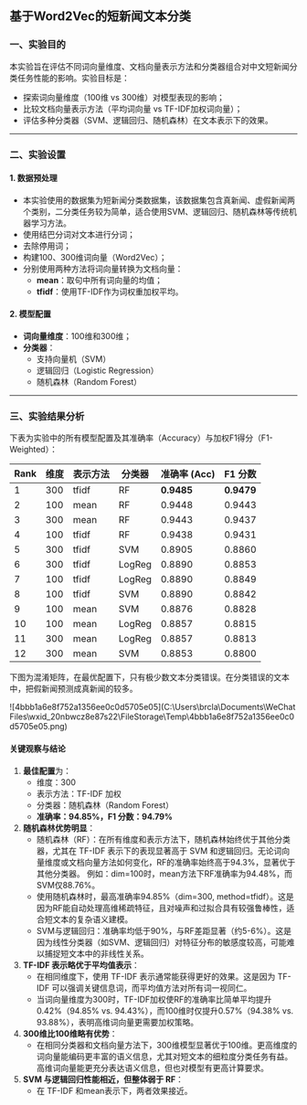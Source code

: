 ## 基于Word2Vec的短新闻文本分类

###  一、实验目的

本实验旨在评估不同词向量维度、文档向量表示方法和分类器组合对中文短新闻分类任务性能的影响。实验目标是：

- 探索词向量维度（100维 vs 300维）对模型表现的影响；
- 比较文档向量表示方法（平均词向量 vs TF-IDF加权词向量）；
- 评估多种分类器（SVM、逻辑回归、随机森林）在文本表示下的效果。

------

### 二、实验设置

#### 1. 数据预处理

- 本实验使用的数据集为短新闻分类数据集，该数据集包含真新闻、虚假新闻两个类别，二分类任务较为简单，适合使用SVM、逻辑回归、随机森林等传统机器学习方法。
- 使用结巴分词对文本进行分词；
- 去除停用词；
- 构建100、300维词向量（Word2Vec）；
- 分别使用两种方法将词向量转换为文档向量：
  - **mean**：取句中所有词向量的均值；
  - **tfidf**：使用TF-IDF作为词权重加权平均。

#### 2. 模型配置

- **词向量维度**：100维和300维；
- **分类器**：
  - 支持向量机（SVM）
  - 逻辑回归（Logistic Regression）
  - 随机森林（Random Forest）

------

### 三、实验结果分析

下表为实验中的所有模型配置及其准确率（Accuracy）与加权F1得分（F1-Weighted）：

| Rank | 维度 | 表示方法 | 分类器 | 准确率 (Acc) | F1 分数    |
| ---- | ---- | -------- | ------ | ------------ | ---------- |
| 1    | 300  | tfidf    | RF     | **0.9485**   | **0.9479** |
| 2    | 100  | mean     | RF     | 0.9448       | 0.9443     |
| 3    | 300  | mean     | RF     | 0.9443       | 0.9437     |
| 4    | 100  | tfidf    | RF     | 0.9438       | 0.9431     |
| 5    | 300  | tfidf    | SVM    | 0.8905       | 0.8860     |
| 6    | 300  | tfidf    | LogReg | 0.8890       | 0.8853     |
| 7    | 100  | tfidf    | LogReg | 0.8890       | 0.8849     |
| 8    | 100  | tfidf    | SVM    | 0.8890       | 0.8842     |
| 9    | 100  | mean     | SVM    | 0.8876       | 0.8828     |
| 10   | 100  | mean     | LogReg | 0.8857       | 0.8815     |
| 11   | 300  | mean     | LogReg | 0.8857       | 0.8813     |
| 12   | 300  | mean     | SVM    | 0.8853       | 0.8800     |

下图为混淆矩阵，在最优配置下，只有极少数文本分类错误。在分类错误的文本中，把假新闻预测成真新闻的较多。

![4bbb1a6e8f752a1356ee0c0d5705e05](C:\Users\brcla\Documents\WeChat Files\wxid_20nbwcz8e87s22\FileStorage\Temp\4bbb1a6e8f752a1356ee0c0d5705e05.png)

####  关键观察与结论

1. **最佳配置**为：
   - 维度：300
   - 表示方法：TF-IDF 加权
   - 分类器：随机森林（Random Forest）
   - **准确率：94.85%，F1 分数：94.79%**
2. **随机森林优势明显**：
   - 随机森林（RF）：在所有维度和表示方法下，随机森林始终优于其他分类器，尤其在 TF-IDF 表示下的表现显著高于 SVM 和逻辑回归。无论词向量维度或文档向量方法如何变化，RF的准确率始终高于94.3%，显著优于其他分类器。
     例如：dim=100时，mean方法下RF准确率为94.48%，而SVM仅88.76%。
   - 使用随机森林时，最高准确率94.85%（dim=300, method=tfidf）。这是因为RF能自动处理高维稀疏特征，且对噪声和过拟合具有较强鲁棒性，适合短文本的复杂语义建模。
   - SVM与逻辑回归：准确率均低于90%，与RF差距显著（约5-6%）。这是因为线性分类器（如SVM、逻辑回归）对特征分布的敏感度较高，可能难以捕捉短文本中的非线性关系。
3. **TF-IDF 表示略优于平均值表示**：
   - 在相同维度下，使用 TF-IDF 表示通常能获得更好的效果。这是因为 TF-IDF 可以强调关键信息词，而平均值方法对所有词一视同仁。
   - 当词向量维度为300时，TF-IDF加权使RF的准确率比简单平均提升0.42%（94.85% vs. 94.43%），而100维时仅提升0.57%（94.38% vs. 93.88%），表明高维词向量更需要加权策略。
4. **300维比100维略有优势**：
   - 在相同分类器和文档向量方法下，300维模型显著优于100维。更高维度的词向量能编码更丰富的语义信息，尤其对短文本的细粒度分类任务有益。高维词向量能更充分表达语义信息，但也对模型有更高计算要求。
5. **SVM 与逻辑回归性能相近，但整体弱于 RF**：
   - 在 TF-IDF 和mean表示下，两者效果接近。

